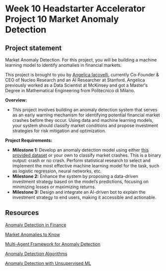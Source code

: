 # Week 10 Headstarter Accelerator Project 10 Market Anomaly Detection
## Project statement
Market Anomaly Detection. For this project, you will be building a machine learning model to identify anomalies in financial markets.


This project is brought to you by [Angelica Iacovelli]( https://www.linkedin.com/authwall?trk=gf&trkInfo=AQF_oMSslahogQAAAZRch8Ag_Z3ndbUeTzIgQN-74oTR920T8_vKX7upOX9lEDjn2zH7WgDgWupME0pyQzQVDrgHU9rzwLYELVttKn3hzTrX9Xwxe8CuheygJK_CH8h64o1QoMk=&original_referer=https://app.headstarter.co/&sessionRedirect=https%3A%2F%2Fwww.linkedin.com%2Fin%2Fangelica-iacovelli-490a8a1a7%2F), 
currently Co-Founder & CEO of Nucleo Research and an AI Researcher at Stanford. Angelica previously worked as a Data Scientist at McKinsey and got a Master's Degree in Mathematical Engineering from Politecnico di Milano.

**Overview:**

- This project involves building an anomaly detection system that serves as an early warning mechanism for identifying potential financial market crashes before they occur. Using data and machine learning models, your system should classify market conditions and propose investment strategies for risk mitigation and optimization.

**Project Requirements:**

- **Milestone 1:** Develop an anomaly detection model using either [this provided dataset]( https://docs.google.com/spreadsheets/d/1JTyt47mka5DSX3mX9VQTxZaIEQd6OVm9/edit?gid=1235822571#gid=1235822571)
 or your own to classify market crashes. This is a binary output: crash or no crash. Perform statistical research to select and implement the most effective machine learning model for the task, such as logistic regression, neural networks, etc.
- **Milestone 2:** Enhance the system by proposing a data-driven investment strategy based on the model’s predictions, focusing on minimizing losses or maximizing returns.
- **Milestone 3:** Design and integrate an AI-driven bot to explain the investment strategy to end users, making it accessible and actionable.


## Resources

[Anomaly Detection in Finance](
https://unit8.com/resources/a-guide-to-building-a-financial-transaction-anomaly-detector/)

[Market Anomalies to Know](
https://www.investopedia.com/articles/financial-theory/11/trading-with-market-anomalies.asp)

[Multi-Agent Framework for Anomaly Detection](
https://arxiv.org/pdf/2403.19735v1)

[Anomaly Detection Algorithms](
https://builtin.com/machine-learning/anomaly-detection-algorithms)

[Anomaly Detection with Unsupervised ML](
https://medium.com/simform-engineering/anomaly-detection-with-unsupervised-machine-learning-3bcf4c431aff)

















